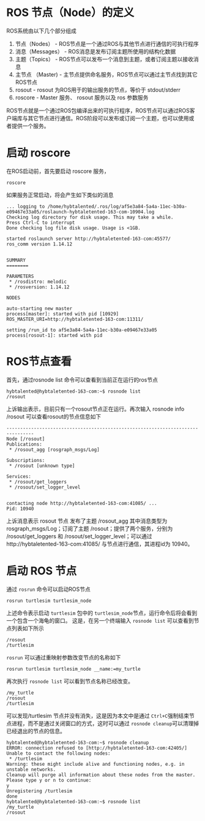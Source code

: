 # ROS 节点（Node）的定义
ROS系统由以下几个部分组成
1. 节点（Nodes） - ROS节点是一个通过ROS与其他节点进行通信的可执行程序
2. 消息（Messages） - ROS消息是发布订阅主题所使用的结构化数据
3. 主题（Topics） - ROS节点可以发布一个消息到主题，或者订阅主题以接收消息
4. 主节点 （Master) - 主节点提供命名服务，ROS节点可以通过主节点找到其它ROS节点
5. rosout - rosout 为ROS用于的输出服务的节点，等价于 stdout/stderr
6. roscore - Master 服务、 rosout 服务以及 ros 参数服务


ROS节点就是一个通过ROS包编译出来的可执行程序，ROS节点可以通过ROS客户端库与其它节点进行通信。ROS阶段可以发布或订阅一个主题，也可以使用或者提供一个服务。


# 启动 roscore 
在ROS启动前，首先要启动 roscore 服务，
```shell
roscore
```
如果服务正常启动，将会产生如下类似的消息
```
... logging to /home/hybtalented/.ros/log/af5e3a84-5a4a-11ec-b30a-e09467e33a05/roslaunch-hybtaletented-163-com-10904.log
Checking log directory for disk usage. This may take a while.
Press Ctrl-C to interrupt
Done checking log file disk usage. Usage is <1GB.

started roslaunch server http://hybtaletented-163-com:45577/
ros_comm version 1.14.12


SUMMARY
========

PARAMETERS
 * /rosdistro: melodic
 * /rosversion: 1.14.12

NODES

auto-starting new master
process[master]: started with pid [10929]
ROS_MASTER_URI=http://hybtaletented-163-com:11311/

setting /run_id to af5e3a84-5a4a-11ec-b30a-e09467e33a05
process[rosout-1]: started with pid
```

# ROS节点查看
首先，通过rosnode list 命令可以查看到当前正在运行的ros节点
```shell
hybtalented@hybtaletented-163-com:~$ rosnode list
/rosout
```
上诉输出表示，目前只有一个rosout节点正在运行。再次输入 rosnode info /rosout 可以查看rosout的节点信息如下

```
--------------------------------------------------------------------------------
Node [/rosout]
Publications: 
 * /rosout_agg [rosgraph_msgs/Log]

Subscriptions: 
 * /rosout [unknown type]

Services: 
 * /rosout/get_loggers
 * /rosout/set_logger_level


contacting node http://hybtaletented-163-com:41085/ ...
Pid: 10940
```
上诉消息表示 rosout 节点 发布了主题 /rosout_agg 其中消息类型为 rosgraph_msgs/Log；订阅了主题 /rosout；提供了两个服务，分别为 /rosout/get_loggers 和  /rosout/set_logger_level；可以通过 http://hybtaletented-163-com:41085/ 与节点进行通信，其进程id为 10940。


# 启动 ROS 节点
通过 `rosrun` 命令可以启动ROS节点
```shell
rosrun turtlesim turtlesim_node
```
上述命令表示启动 `turtlesim` 包中的  `turtlesim_node`节点，运行命令后将会看到一个包含一个海龟的窗口。
这是，在另一个终端输入 `rosnode list` 可以查看到节点列表如下所示
```
/rosout
/turtlesim
```
`rosrun` 可以通过重映射参数改变节点的名称如下
```shell
rosrun turtlesim turtlesim_node __name:=my_turtle
```
再次执行 `rosnode list`  可以看到节点名称已经改变。

```
/my_turtle
/rosout
/turtlesim
```
可以发现/turtlesim 节点并没有消失，这是因为本文中是通过 `Ctrl+C`强制结束节点进程，而不是通过关闭窗口的方式，这时可以通过 `rosnode cleanup`可以清理掉已经退出的节点的信息。

```shell
hybtalented@hybtaletented-163-com:~$ rosnode cleanup
ERROR: connection refused to [http://hybtaletented-163-com:42405/]
Unable to contact the following nodes:
 * /turtlesim
Warning: these might include alive and functioning nodes, e.g. in unstable networks.
Cleanup will purge all information about these nodes from the master.
Please type y or n to continue:
y
Unregistering /turtlesim
done
hybtalented@hybtaletented-163-com:~$ rosnode list
/my_turtle
/rosout
```


